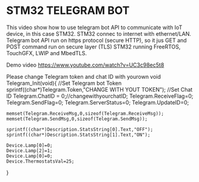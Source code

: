 # STM32 TELEGRAM BOT

This video show how to use telegram bot API to communicate with IoT device, in this case STM32.
STM32 connec to internet with ethernet/LAN. Telegram bot API run on https protocol (secure HTTP), so it jus GET and POST command run on secure layer (TLS)
STM32 running FreeRTOS, TouchGFX, LWIP and MbedTLS.

Demo video https://www.youtube.com/watch?v=UC3c98ec5t8

Please change Telegram token and chat ID with yourown
void Telegram_Init(void){
	//Set Telegram bot Token
	sprintf((char*)Telegram.Token,"CHANGE WITH YOUT TOKEN");
	//Set Chat ID
	Telegram.ChatID = 0;//changewithyourchatID;
	Telegram.ReceiveFlag=0;
	Telegram.SendFlag=0;
	Telegram.ServerStatus=0;
	Telegram.UpdateID=0;

	memset(Telegram.ReceiveMsg,0,sizeof(Telegram.ReceiveMsg));
	memset(Telegram.SendMsg,0,sizeof(Telegram.SendMsg));

	sprintf((char*)Description.StatsString[0].Text,"OFF");
	sprintf((char*)Description.StatsString[1].Text,"ON");

	Device.Lamp[0]=0;
	Device.Lamp[2]=1;
	Device.Lamp[0]=0;
	Device.ThermostatsVal=25;

}
 
